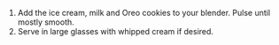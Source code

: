 1) Add the ice cream, milk and Oreo cookies to your blender. Pulse until mostly smooth.
2) Serve in large glasses with whipped cream if desired.